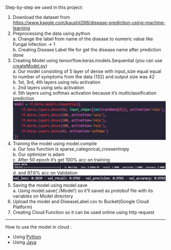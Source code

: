 Step-by-step we used in this project:
1. Download the dataset from https://www.kaggle.com/kaushil268/disease-prediction-using-machine-learning
2. Preprocessing the data using python </br>
a. Change the label from name of the disease to numeric value like Fungal Infection -> 1 </br>
b. Creating Disease Label file for get the disease name after prediction done
3. Creating Model using tensorflow.keras.models.Sequential (you can use [createModel.py](https://github.com/scarlettgrey/FinalProjectB4ngk1t2021/blob/main/createModel.py))</br>
a. Our model consisting of 5 layer of dense with input_size equal equal to number of symptoms from the data (132) and output size was 42 </br>
b. 1st, 3rd, 4th layers using relu activation </br>
c. 2nd layers using selu activation </br>
d. 5th layers using softmax activation because it’s multiclassification prediction </br>
![](https://github.com/scarlettgrey/FinalProjectB4ngk1t2021/blob/main/Images/model.jpg)
4. Training the model using model.compile </br>
a. Our loss function is sparse_categorical_crossentropy </br>
b. Our optimizer is adam </br>
c. After 50 epoch it’s get 100% acc on training </br>
![](https://github.com/scarlettgrey/FinalProjectB4ngk1t2021/blob/main/Images/Acc.jpg)
d. and 97.6% acc on Validation </br>
![](https://github.com/scarlettgrey/FinalProjectB4ngk1t2021/blob/main/Images/valAcc.jpg)
5. Saving the model using model.save </br>
a. Using model.save(‘./Model’) so it’ll saved as protobuf file with its variables on Model directory
6. Upload the model and DiseaseLabel.csv to Bucket(Google Cloud Platform)
7. Creating Cloud Function so it can be used online using http request
--------------------------------------------------------------------------------------------------------
How to use the model in cloud : 
- Using [Python](https://github.com/scarlettgrey/FinalProjectB4ngk1t2021/blob/main/TestModelOnline/UseModelOnline.py)
- Using [Java](https://github.com/scarlettgrey/FinalProjectB4ngk1t2021/blob/main/TestModelOnline/SendPost.java)
